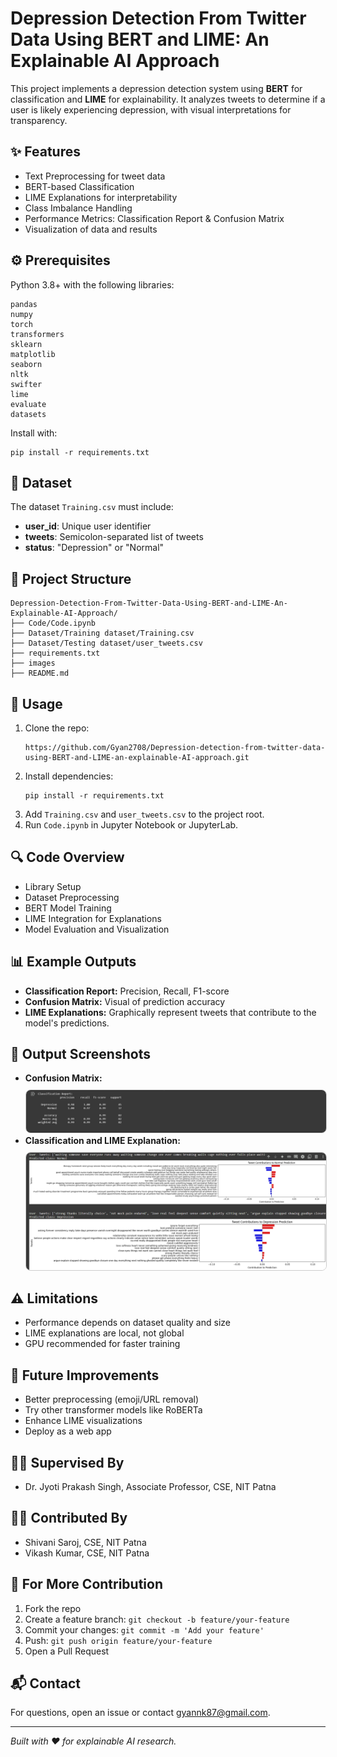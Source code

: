 <!DOCTYPE html>
<html lang="en">
<head>
  <meta charset="UTF-8" />
  <meta name="viewport" content="width=device-width, initial-scale=1.0"/>
</head>
<body>

  <h1>Depression Detection From Twitter Data Using BERT and LIME: An Explainable AI Approach</h1>

  <div class="section">
    <p>This project implements a depression detection system using <strong>BERT</strong> for classification and <strong>LIME</strong> for explainability. It analyzes tweets to determine if a user is likely experiencing depression, with visual interpretations for transparency.</p>
  </div>

  <div class="section">
    <h2>✨ Features</h2>
    <ul>
      <li>Text Preprocessing for tweet data</li>
      <li>BERT-based Classification</li>
      <li>LIME Explanations for interpretability</li>
      <li>Class Imbalance Handling</li>
      <li>Performance Metrics: Classification Report & Confusion Matrix</li>
      <li>Visualization of data and results</li>
    </ul>
  </div>

  <div class="section">
    <h2>⚙️ Prerequisites</h2>
    <p>Python 3.8+ with the following libraries:</p>
    <pre><code>pandas
numpy
torch
transformers
sklearn
matplotlib
seaborn
nltk
swifter
lime
evaluate
datasets</code></pre>
    <p>Install with:</p>
    <pre><code>pip install -r requirements.txt</code></pre>
  </div>

  <div class="section">
    <h2>📁 Dataset</h2>
    <p>The dataset <code>Training.csv</code> must include:</p>
    <ul>
      <li><strong>user_id</strong>: Unique user identifier</li>
      <li><strong>tweets</strong>: Semicolon-separated list of tweets</li>
      <li><strong>status</strong>: "Depression" or "Normal"</li>
    </ul>
  </div>

  <div class="section">
    <h2>📂 Project Structure</h2>
    <pre><code>Depression-Detection-From-Twitter-Data-Using-BERT-and-LIME-An-Explainable-AI-Approach/
├── Code/Code.ipynb
├── Dataset/Training dataset/Training.csv
├── Dataset/Testing dataset/user_tweets.csv
├── requirements.txt
├── images
├── README.md
</code></pre>
  </div>

  <div class="section">
    <h2>🚀 Usage</h2>
    <ol>
      <li>Clone the repo:<br>
        <pre><code>https://github.com/Gyan2708/Depression-detection-from-twitter-data-using-BERT-and-LIME-an-explainable-AI-approach.git</code></pre>
      </li>
      <li>Install dependencies:<br>
        <pre><code>pip install -r requirements.txt</code></pre>
      </li>
      <li>Add <code>Training.csv</code> and <code>user_tweets.csv</code> to the project root.</li>
      <li>Run <code>Code.ipynb</code> in Jupyter Notebook or JupyterLab.</li>
    </ol>
  </div>

  <div class="section">
    <h2>🔍 Code Overview</h2>
    <ul>
      <li>Library Setup</li>
      <li>Dataset Preprocessing</li>
      <li>BERT Model Training</li>
      <li>LIME Integration for Explanations</li>
      <li>Model Evaluation and Visualization</li>
    </ul>
  </div>

  <div class="section">
    <h2>📊 Example Outputs</h2>
    <ul>
      <li><strong>Classification Report:</strong> Precision, Recall, F1-score</li>
      <li><strong>Confusion Matrix:</strong> Visual of prediction accuracy</li>
      <li><strong>LIME Explanations:</strong> Graphically represent tweets that contribute to the model's predictions.</li>
    </ul>
  </div>

  <div class="section">
    <h2>📸 Output Screenshots</h2>
    <ul>
      <li><strong>Confusion Matrix:</strong></li>
      <img src="images/confusion matrix.png" alt="confusion matrix loading..." style="max-width:100%; border:1px solid #ccc; border-radius:8px; margin-top:10px;">
      <li><strong>Classification and LIME Explanation:</strong></li>
      <img src="images/classification and lime explanation.png" alt="LIME Explanation loading..." style="max-width:100%; border:1px solid #ccc; border-radius:8px; margin-top:10px;">
    </ul>
  </div>

  <div class="section">
    <h2>⚠️ Limitations</h2>
    <ul>
      <li>Performance depends on dataset quality and size</li>
      <li>LIME explanations are local, not global</li>
      <li>GPU recommended for faster training</li>
    </ul>
  </div>

  <div class="section">
    <h2>🔮 Future Improvements</h2>
    <ul>
      <li>Better preprocessing (emoji/URL removal)</li>
      <li>Try other transformer models like RoBERTa</li>
      <li>Enhance LIME visualizations</li>
      <li>Deploy as a web app</li>
    </ul>
  </div>

  <div class="section">
    <h2>👨‍🏫 Supervised By</h2>
    <ul>
      <li>Dr. Jyoti Prakash Singh, Associate Professor, CSE, NIT Patna</li>
    </ul>
    <h2>👨‍💻 Contributed By</h2>
    <ul>
      <li>Shivani Saroj, CSE, NIT Patna</li>
      <li>Vikash Kumar, CSE, NIT Patna</li>
    </ul>
  </div>

  <div class="section">
    <h2>🤝 For More Contribution</h2>
    <ol>
      <li>Fork the repo</li>
      <li>Create a feature branch: <code>git checkout -b feature/your-feature</code></li>
      <li>Commit your changes: <code>git commit -m 'Add your feature'</code></li>
      <li>Push: <code>git push origin feature/your-feature</code></li>
      <li>Open a Pull Request</li>
    </ol>
  </div>

  <div class="section">
    <h2>📬 Contact</h2>
    <p>For questions, open an issue or contact <a href="mailto:gyannk87@gmail.com">gyannk87@gmail.com</a>.</p>
  </div>

  <hr/>
  <p><em>Built with ❤️ for explainable AI research.</em></p>

</body>
</html>
